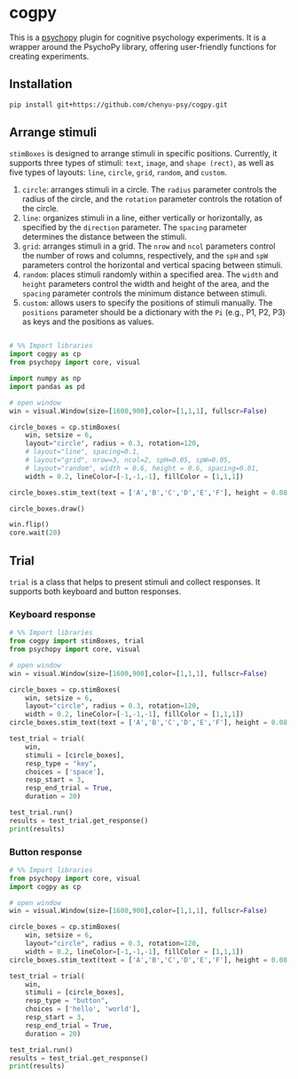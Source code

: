 # cogpy

This is a [psychopy](https://psychopy.org) plugin for cognitive psychology experiments. It is a wrapper around the PsychoPy library, offering user-friendly functions for creating experiments.

## Installation

```bash
pip install git+https://github.com/chenyu-psy/cogpy.git
```

## Arrange stimuli

`stimBoxes` is designed to arrange stimuli in specific positions. Currently, it supports three types of stimuli: `text`, `image`, and `shape (rect)`, as well as five types of layouts: `line`, `circle`, `grid`, `random`, and `custom`.

1. `circle`: arranges stimuli in a circle. The `radius` parameter controls the radius of the circle, and the `rotation` parameter controls the rotation of the circle.
2. `line`: organizes stimuli in a line, either vertically or horizontally, as specified by the `direction` parameter. The `spacing` parameter determines the distance between the stimuli.
3. `grid`: arranges stimuli in a grid. The `nrow` and `ncol` parameters control the number of rows and columns, respectively, and the `spH` and `spW` parameters control the horizontal and vertical spacing between stimuli.
4. `random`: places stimuli randomly within a specified area. The `width` and `height` parameters control the width and height of the area, and the `spacing` parameter controls the minimum distance between stimuli.
5. `custom`: allows users to specify the positions of stimuli manually. The `positions` parameter should be a dictionary with the `Pi` (e.g., P1, P2, P3) as keys and the positions as values.


```python

# %% Import libraries
import cogpy as cp
from psychopy import core, visual

import numpy as np
import pandas as pd

# open window
win = visual.Window(size=[1600,900],color=[1,1,1], fullscr=False)

circle_boxes = cp.stimBoxes(
    win, setsize = 6, 
    layout="circle", radius = 0.3, rotation=120,
    # layout="line", spacing=0.1,
    # layout="grid", nrow=3, ncol=2, spH=0.05, spW=0.05,
    # layout="random", width = 0.6, height = 0.6, spacing=0.01,
    width = 0.2, lineColor=[-1,-1,-1], fillColor = [1,1,1])

circle_boxes.stim_text(text = ['A','B','C','D','E','F'], height = 0.08, color=[-1,-1,-1])

circle_boxes.draw()

win.flip()
core.wait(20)

```

## Trial

`trial` is a class that helps to present stimuli and collect responses. It supports both keyboard and button responses.

### Keyboard response

```python
# %% Import libraries
from cogpy import stimBoxes, trial
from psychopy import core, visual

# open window
win = visual.Window(size=[1600,900],color=[1,1,1], fullscr=False)

circle_boxes = cp.stimBoxes(
    win, setsize = 6, 
    layout="circle", radius = 0.3, rotation=120,
    width = 0.2, lineColor=[-1,-1,-1], fillColor = [1,1,1])
circle_boxes.stim_text(text = ['A','B','C','D','E','F'], height = 0.08, color="#bababa")

test_trial = trial(
    win, 
    stimuli = [circle_boxes], 
    resp_type = "key", 
    choices = ['space'], 
    resp_start = 3, 
    resp_end_trial = True, 
    duration = 20)

test_trial.run()
results = test_trial.get_response()
print(results)

```

### Button response

```python
# %% Import libraries
from psychopy import core, visual
import cogpy as cp

# open window
win = visual.Window(size=[1600,900],color=[1,1,1], fullscr=False)

circle_boxes = cp.stimBoxes(
    win, setsize = 6, 
    layout="circle", radius = 0.3, rotation=120,
    width = 0.2, lineColor=[-1,-1,-1], fillColor = [1,1,1])
circle_boxes.stim_text(text = ['A','B','C','D','E','F'], height = 0.08, color="#bababa")

test_trial = trial(
    win, 
    stimuli = [circle_boxes], 
    resp_type = "button", 
    choices = ['hello', 'world'], 
    resp_start = 3, 
    resp_end_trial = True, 
    duration = 20)

test_trial.run()
results = test_trial.get_response()
print(results)
```
